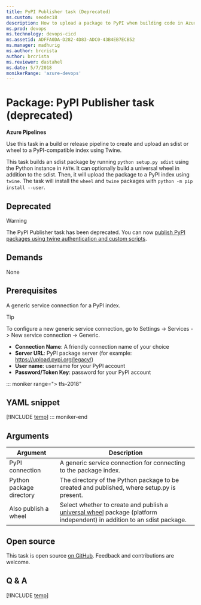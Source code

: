 ```yaml
---
title: PyPI Publisher task (Deprecated)
ms.custom: seodec18
description: How to upload a package to PyPI when building code in Azure Pipelines and TFS
ms.prod: devops
ms.technology: devops-cicd
ms.assetid: ADFFA0DA-D282-4D83-ADC0-43B4EB7ECB52
ms.manager: madhurig
ms.author: brcrista
author: brcrista
ms.reviewer: dastahel
ms.date: 5/7/2018
monikerRange: 'azure-devops'
---
```


# Package: PyPI Publisher task (deprecated)

**Azure Pipelines**

Use this task in a build or release pipeline to create and upload an sdist or wheel to a PyPI-compatible index using Twine.

This task builds an sdist package by running `python setup.py sdist` using the Python instance in `PATH`.
It can optionally build a universal wheel in addition to the sdist.
Then, it will upload the package to a PyPI index using `twine`.
The task will install the `wheel` and `twine` packages with `python -m pip install --user`.

## Deprecated

> [!WARNING]
> The PyPI Publisher task has been deprecated. You can now [publish PyPI packages using twine authentication and custom scripts](../../targets/pypi.md). 

## Demands

None

## Prerequisites
A generic service connection for a PyPI index.

> [!TIP]
> To configure a new generic service connection, go to Settings -> Services -> New service connection -> Generic.
> * **Connection Name**: A friendly connection name of your choice
> * **Server URL**: PyPI package server (for example: https://upload.pypi.org/legacy/)
> * **User name**: username for your PyPI account
> * **Password/Token Key**: password for your PyPI account

::: moniker range="> tfs-2018"
## YAML snippet
[!INCLUDE [temp](../_shared/yaml/PyPIPublisherV0.md)]
::: moniker-end

## Arguments

| Argument | Description |
|----------|-------------|
| PyPI connection | A generic service connection for connecting to the package index. |
| Python package directory | The directory of the Python package to be created and published, where setup.py is present. |
| Also publish a wheel | Select whether to create and publish a [universal wheel](https://packaging.python.org/tutorials/distributing-packages/#wheels) package (platform independent) in addition to an sdist package. |

## Open source

This task is open source [on GitHub](https://github.com/Microsoft/azure-pipelines-tasks). Feedback and contributions are welcome.

## Q & A
<!-- BEGINSECTION class="md-qanda" -->

[!INCLUDE [temp](../../_shared/qa-agents.md)]


<!-- ENDSECTION -->
